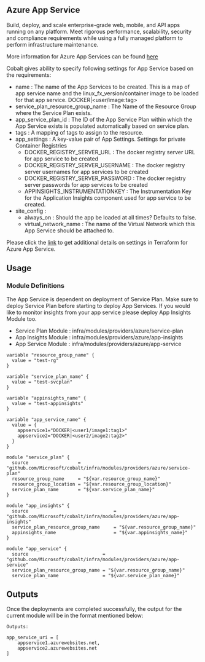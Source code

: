 ## Azure App Service

Build, deploy, and scale enterprise-grade web, mobile, and API apps running on any platform. Meet rigorous performance, scalability, security and compliance requirements while using a fully managed platform to perform infrastructure maintenance.

More information for Azure App Services can be found [here](https://azure.microsoft.com/en-us/services/app-service/)

Cobalt gives ability to specify following settings for App Service based on the requirements:
- name : The name of the App Services to be created. This is a map of app service name and the linux_fx_version/container image to be loaded for that app service. DOCKER|<user/image:tag>
- service_plan_resource_group_name : The Name of the Resource Group where the Service Plan exists.
- app_service_plan_id : The ID of the App Service Plan within which the App Service exists is populated automatically based on service plan.
- tags : A mapping of tags to assign to the resource.
- app_settings : A key-value pair of App Settings. Settings for private Container Registries
  - DOCKER_REGISTRY_SERVER_URL : The docker registry server URL for app service to be created
  - DOCKER_REGISTRY_SERVER_USERNAME : The docker registry server usernames for app services to be created
  - DOCKER_REGISTRY_SERVER_PASSWORD : The docker registry server passwords for app services to be created
  - APPINSIGHTS_INSTRUMENTATIONKEY : The Instrumentation Key for the Application Insights component used for app service to be created.
- site_config : 
  - always_on : Should the app be loaded at all times? Defaults to false.
  - virtual_network_name : The name of the Virtual Network which this App Service should be attached to.

Please click the [link](https://www.terraform.io/docs/providers/azurerm/d/app_service.html) to get additional details on settings in Terraform for Azure App Service.

## Usage

### Module Definitions

The App Service is dependent on deployment of Service Plan. Make sure to deploy Service Plan before starting to deploy App Services. If you would like to monitor insights from your app service please deploy App Insights Module too.

- Service Plan Module : infra/modules/providers/azure/service-plan
- App Insights Module : infra/modules/providers/azure/app-insights
- App Service Module : infra/modules/providers/azure/app-service

```
variable "resource_group_name" {
  value = "test-rg"
}

variable "service_plan_name" {
  value = "test-svcplan"
}

variable "appinsights_name" {
  value = "test-appinsights"
}

variable "app_service_name" {
  value = {
    appservice1="DOCKER|<user1/image1:tag1>"
    appservice2="DOCKER|<user2/image2:tag2>"
  }
}

module "service_plan" {
  source                  = "github.com/Microsoft/cobalt/infra/modules/providers/azure/service-plan"
  resource_group_name     = "${var.resource_group_name}"
  resource_group_location = "${var.resource_group_location}"
  service_plan_name       = "${var.service_plan_name}"
}

module "app_insights" {
  source                               = "github.com/Microsoft/cobalt/infra/modules/providers/azure/app-insights"
  service_plan_resource_group_name     = "${var.resource_group_name}"
  appinsights_name                     = "${var.appinsights_name}"
}

module "app_service" {
  source                           = "github.com/Microsoft/cobalt/infra/modules/providers/azure/app-service"
  service_plan_resource_group_name = "${var.resource_group_name}"
  service_plan_name                = "${var.service_plan_name}"
```

## Outputs

Once the deployments are completed successfully, the output for the current module will be in the format mentioned below:

```
Outputs:

app_service_uri = [
    appservice1.azurewebsites.net,
    appservice2.azurewebsites.net
]
```
